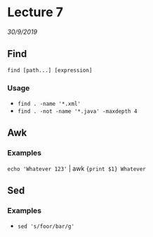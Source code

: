 # Lecture 7
*30/9/2019*

## Find
`find [path...] [expression]`

### Usage
- `find . -name '*.xml'`
- `find . -not -name '*.java' -maxdepth 4`

## Awk
### Examples
`echo 'Whatever 123'` | awk `{print $1}
Whatever
`

## Sed
### Examples
- `sed 's/foor/bar/g'`
